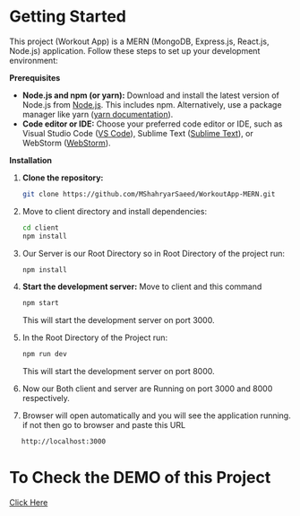  # Getting Started

This project (Workout App) is a MERN (MongoDB, Express.js, React.js, Node.js) application. Follow these steps to set up your development environment:

**Prerequisites**

* **Node.js and npm (or yarn):** Download and install the latest version of Node.js from [Node.js](https://nodejs.org/en). This includes npm. Alternatively, use a package manager like yarn ([yarn documentation](https://classic.yarnpkg.com/lang/en/docs/install/)).
* **Code editor or IDE:** Choose your preferred code editor or IDE, such as Visual Studio Code ([VS Code](https://code.visualstudio.com/)), Sublime Text ([Sublime Text](https://www.sublimetext.com/)), or WebStorm ([WebStorm](https://www.jetbrains.com/webstorm/)).

**Installation**

1. **Clone the repository:**

   ```bash
   git clone https://github.com/MShahryarSaeed/WorkoutApp-MERN.git
2. Move to client directory and install dependencies:

   ```bash
   cd client
   npm install
   ```

3. Our Server is our Root Directory so in Root Directory of the project run:

   ```bash
   npm install
   ```

4. **Start the development server:**
Move to client and this command
   ```bash
   npm start
   ```
   This will start the development server on port 3000.

5. In the Root Directory of the Project run:

   ```bash
   npm run dev
   ```
   This will start the development server on port 8000.

6. Now our Both client and server are Running on port 3000 and 8000 respectively.

7. Browser will open automatically and you will see the application running. if not then go to browser and paste this URL
```bash
   http://localhost:3000
   ```

   # To Check the DEMO of this Project 
   [Click Here](https://workout-app-mern-q7wi.vercel.app/)

   
